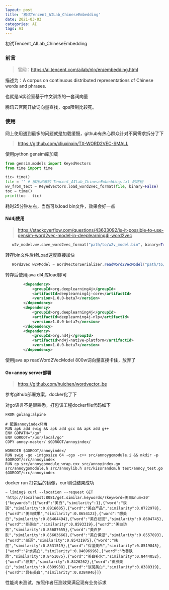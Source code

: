 ```yaml
---
layout: post 
title: '初试Tencent_AILab_ChineseEmbedding'
date: 2021-03-03
categories: AI
tags: AI
---
```


初试Tencent_AILab_ChineseEmbedding

### 前言

> 官网：https://ai.tencent.com/ailab/nlp/en/embedding.html

描述为：A corpus on continuous distributed representations of Chinese words and phrases.

也就是ai实验室基于中文训练的一套词向量

腾讯云官网开放词向量查找，qps限制比较死。

### 使用

网上使用遇到最多的问题就是加载缓慢，github有热心群众针对不同需求拆分了下

> https://github.com/cliuxinxin/TX-WORD2VEC-SMALL

使用python gensim库加载

```python
from gensim.models import KeyedVectors
from time import time

tic= time()
file = '' # 解压出来的 Tencent_AILab_ChineseEmbedding.txt 的路径
wv_from_text = KeyedVectors.load_word2vec_format(file, binary=False) 
toc = time()
print(toc - tic)
```

耗时25分钟左右，当然可以load bin文件，效果会好一点

#### Nd4j使用

> https://stackoverflow.com/questions/43633092/is-it-possible-to-use-gensim-word2vec-model-in-deeplearning4j-word2vec

```python
   w2v_model.wv.save_word2vec_format("path/to/w2v_model.bin", binary=True)
```

转存bin文件后续Load速度直接加快

```java
   Word2Vec w2vModel = WordVectorSerializer.readWord2VecModel("path/to/w2v_model.bin");
```

转存后使用java dl4j库load即可

```xml
        <dependency>
            <groupId>org.deeplearning4j</groupId>
            <artifactId>deeplearning4j-core</artifactId>
            <version>1.0.0-beta7</version>
        </dependency>
        <dependency>
            <groupId>org.deeplearning4j</groupId>
            <artifactId>deeplearning4j-nlp</artifactId>
            <version>1.0.0-beta7</version>
        </dependency>
        <dependency>
            <groupId>org.nd4j</groupId>
            <artifactId>nd4j-native-platform</artifactId>
            <version>1.0.0-beta7</version>
        </dependency>
```

使用java ap readWord2VecModel 800w词向量直接卡住，放弃了

#### Go+annoy server部署

> https://github.com/huichen/wordvector_be

参考github部署方案，docker化了下

对go语言不是很熟悉，打包该工程dockerfile代码如下

```
FROM golang:alpine

# 配置annoyindex环境
RUN apk add swig && apk add gcc && apk add g++
ENV GOPATH="/go"
ENV GOROOT="/usr/local/go"
COPY annoy-master/ $GOROOT/annoyindex/

WORKDIR $GOROOT/annoyindex/
RUN swig -go -intgosize 64 -cgo -c++ src/annoygomodule.i && mkdir -p $GOROOT/src/annoyindex 
RUN cp src/annoygomodule_wrap.cxx src/annoyindex.go src/annoygomodule.h src/annoylib.h src/kissrandom.h test/annoy_test.go $GOROOT/src/annoyindex
```

docker run 打包后的镜像，curl测试结果成功

```
~ liming$ curl --location --request GET 'http://localhost:8081/get.similar.keywords/?keyword=美白&num=20'
{"keywords":[{"word":"美白","similarity":1},{"word":"淡斑","similarity":0.8916605},{"word":"美白产品","similarity":0.8722978},{"word":"美白效果","similarity":0.8654123},{"word":"想美白","similarity":0.86464494},{"word":"美白祛斑","similarity":0.8604745},{"word":"能美白","similarity":0.8593319},{"word":"美白功效","similarity":0.85687655},{"word":"美白护肤","similarity":0.85603666},{"word":"美白保湿","similarity":0.8557893},{"word":"祛斑","similarity":0.85431975},{"word":"祛痘","similarity":0.8531519},{"word":"保湿美白","similarity":0.8519845},{"word":"补水美白","similarity":0.84696996},{"word":"改善肤质","similarity":0.8451075},{"word":"美白补水","similarity":0.8444052},{"word":"祛黄","similarity":0.8426262},{"word":"皮肤美白","similarity":0.8399938},{"word":"淡斑美白","similarity":0.8388319},{"word":"具有美白","similarity":0.8384946}]}
```

性能尚未测试，按照作者压测效果满足现有业务诉求